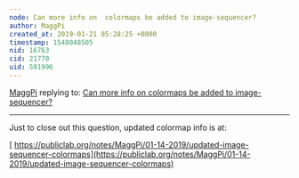 ```yaml
---
node: Can more info on  colormaps be added to image-sequencer?
author: MaggPi
created_at: 2019-01-21 05:28:25 +0000
timestamp: 1548048505
nid: 16763
cid: 21770
uid: 501996
---
```




[MaggPi](../profile/MaggPi) replying to: [Can more info on  colormaps be added to image-sequencer?](../notes/MaggPi/07-22-2018/can-more-info-on-colormaps-be-added-to-image-sequencer)

----

Just to close out this question, updated colormap info is at: 

[ https://publiclab.org/notes/MaggPi/01-14-2019/updated-image-sequencer-colormaps](https://publiclab.org/notes/MaggPi/01-14-2019/updated-image-sequencer-colormaps)